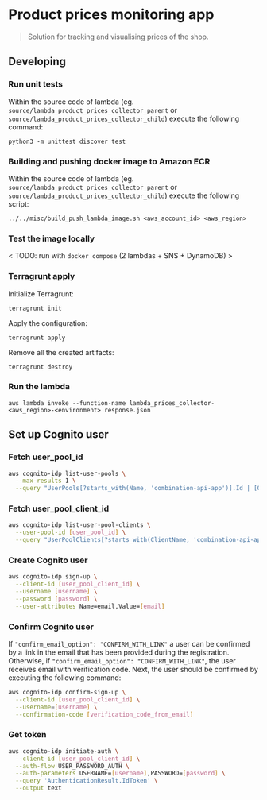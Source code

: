 # Product prices monitoring app
> Solution for tracking and visualising prices of the shop.

## Developing

### Run unit tests
Within the source code of lambda (eg. `source/lambda_product_prices_collector_parent` or
`source/lambda_product_prices_collector_child`) execute the following command:
```shell
python3 -m unittest discover test
```

### Building and pushing docker image to Amazon ECR
Within the source code of lambda (eg. `source/lambda_product_prices_collector_parent` or
`source/lambda_product_prices_collector_child`) execute the following script:
```shell
../../misc/build_push_lambda_image.sh <aws_account_id> <aws_region>
```

### Test the image locally
< TODO: run with `docker compose` (2 lambdas + SNS + DynamoDB) >

### Terragrunt apply
Initialize Terragrunt:
```shell
terragrunt init
```
Apply the configuration:
```shell
terragrunt apply
```
Remove all the created artifacts:
```shell
terragrunt destroy
```

### Run the lambda
```shell
aws lambda invoke --function-name lambda_prices_collector-<aws_region>-<environment> response.json
```

## Set up Cognito user

### Fetch user_pool_id
```bash
aws cognito-idp list-user-pools \
  --max-results 1 \
  --query "UserPools[?starts_with(Name, 'combination-api-app')].Id | [0]"
```

### Fetch user_pool_client_id
```bash
aws cognito-idp list-user-pool-clients \
  --user-pool-id [user_pool_id] \
  --query "UserPoolClients[?starts_with(ClientName, 'combination-api-app')].ClientId | [0]"
```

### Create Cognito user
```bash
aws cognito-idp sign-up \
  --client-id [user_pool_client_id] \
  --username [username] \
  --password [password] \
  --user-attributes Name=email,Value=[email]
```

### Confirm Cognito user
If `"confirm_email_option": "CONFIRM_WITH_LINK"` a user can be confirmed by a link in the email that has been provided
during the registration.
Otherwise, if `"confirm_email_option": "CONFIRM_WITH_LINK"`, the user receives email with verification code. Next, the user
should be confirmed by executing the following command:
```bash
aws cognito-idp confirm-sign-up \
  --client-id [user_pool_client_id] \
  --username=[username] \
  --confirmation-code [verification_code_from_email]
```

### Get token
```bash
aws cognito-idp initiate-auth \
  --client-id [user_pool_client_id] \
  --auth-flow USER_PASSWORD_AUTH \
  --auth-parameters USERNAME=[username],PASSWORD=[password] \
  --query 'AuthenticationResult.IdToken' \
  --output text
```
